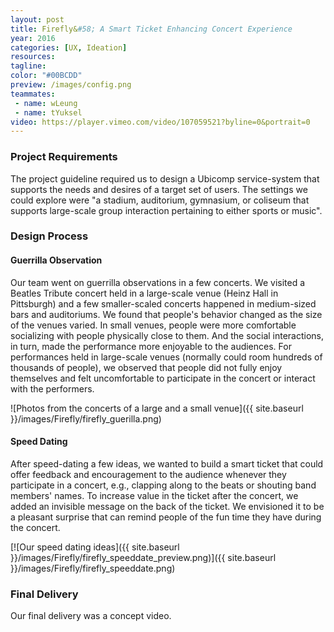 ```yaml
---
layout: post
title: Firefly&#58; A Smart Ticket Enhancing Concert Experience
year: 2016
categories: [UX, Ideation]
resources: 
tagline: 
color: "#00BCDD"
preview: /images/config.png
teammates:
 - name: wLeung
 - name: tYuksel
video: https://player.vimeo.com/video/107059521?byline=0&portrait=0
---
```


### Project Requirements
The project guideline required us to design a Ubicomp service-system that supports the needs and desires of a target set of users. The settings we could explore were "a stadium, auditorium, gymnasium, or coliseum that supports large-scale group interaction pertaining to either sports or music".

### Design Process

#### Guerrilla Observation
Our team went on guerrilla observations in a few concerts. We visited a Beatles Tribute concert held in a large-scale venue (Heinz Hall in Pittsburgh) and a few smaller-scaled concerts happened in medium-sized bars and auditoriums. We found that people's behavior changed as the size of the venues varied. In small venues, people were more comfortable socializing with people physically close to them. And the social interactions, in turn, made the performance more enjoyable to the audiences. For performances held in large-scale venues (normally could room hundreds of thousands of people), we observed that people did not fully enjoy themselves and felt uncomfortable to participate in the concert or interact with the performers.

![Photos from the concerts of a large and a small venue]({{ site.baseurl }}/images/Firefly/firefly_guerilla.png)

#### Speed Dating
After speed-dating a few ideas, we wanted to build a smart ticket that could offer feedback and encouragement to the audience whenever they participate in a concert, e.g., clapping along to the beats or shouting band members' names. To increase value in the ticket after the concert, we added an invisible message on the back of the ticket. We envisioned it to be a pleasant surprise that can remind people of the fun time they have during the concert.

[![Our speed dating ideas]({{ site.baseurl }}/images/Firefly/firefly_speeddate_preview.png)]({{ site.baseurl }}/images/Firefly/firefly_speeddate.png)

### Final Delivery
Our final delivery was a concept video.